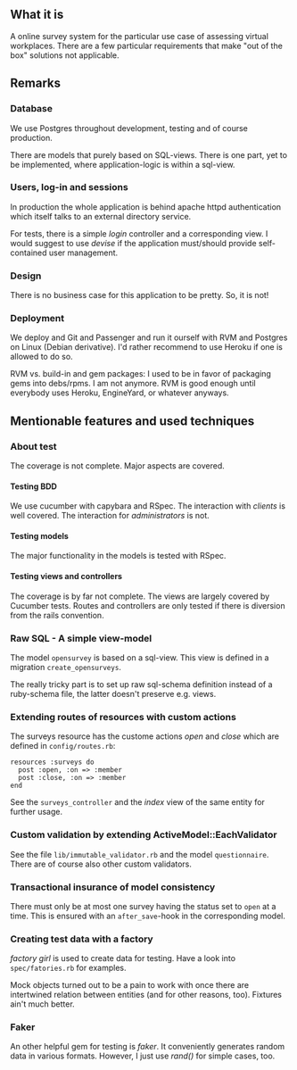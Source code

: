 What it is
----------

A online survey system for the particular use case of assessing virtual
workplaces. There are a few particular requirements that make "out 
of the box" solutions not applicable.

Remarks
-------

### Database

We use Postgres throughout development, testing and of course
production. 

There are models that purely based on SQL-views. There is one part,
yet to be implemented, where application-logic is within a sql-view.

### Users, log-in and sessions

In production the whole application is behind apache httpd
authentication which itself talks to an external directory service.

For tests, there is a simple _login_ controller and a corresponding
view.  I would suggest to use _devise_ if the application must/should
provide self-contained user management.


### Design

There is no business case for this application to be pretty. So,
it is not!


### Deployment

We deploy and Git and Passenger and run it ourself with RVM and
Postgres on Linux (Debian derivative). I'd rather recommend to use
Heroku if one is allowed to do so.

RVM vs. build-in and gem packages: I used to be in favor of packaging
gems into debs/rpms. I am not anymore. RVM is good enough until
everybody uses Heroku, EngineYard, or whatever anyways.

Mentionable features and used techniques
----------------------------------------

### About test

The coverage is not complete. Major aspects are covered.

#### Testing BDD

We use cucumber with capybara and RSpec. The interaction with
_clients_ is well covered. The interaction for _administrators_ is
not.

#### Testing models

The major functionality in the models is tested with RSpec.

#### Testing views and controllers

The coverage is by far not complete. The views are largely covered
by Cucumber tests. Routes and controllers are only tested if there
is diversion from the rails convention.


### Raw SQL - A simple view-model

The model `opensurvey` is based on a sql-view.  This view is defined
in a migration `create_opensurveys`.

The really tricky part is to set up raw sql-schema definition instead
of a ruby-schema file, the latter doesn't preserve e.g. views.


### Extending routes of resources with custom actions

The surveys resource has the custome actions _open_ and _close_
which are defined in `config/routes.rb`:

    resources :surveys do
      post :open, :on => :member
      post :close, :on => :member
    end

See the `surveys_controller` and the _index_ view of the same entity
for further usage.


### Custom validation by extending ActiveModel::EachValidator

See the file `lib/immutable_validator.rb` and the model `questionnaire`.
There are of course also other custom validators.


### Transactional insurance of model consistency

There must only be at most one survey having the status set to
`open` at a time. This is ensured with an `after_save`-hook in the
corresponding model.


### Creating test data with a factory

_factory girl_ is used to create data for testing.  Have a look
into `spec/fatories.rb` for examples.

Mock objects turned out to be a pain to work with once there are
intertwined relation between entities (and for other reasons, too).
Fixtures ain't much better.


### Faker

An other helpful gem for testing is _faker_. It conveniently generates
random data in various formats. However, I just use _rand()_ for
simple cases, too.
